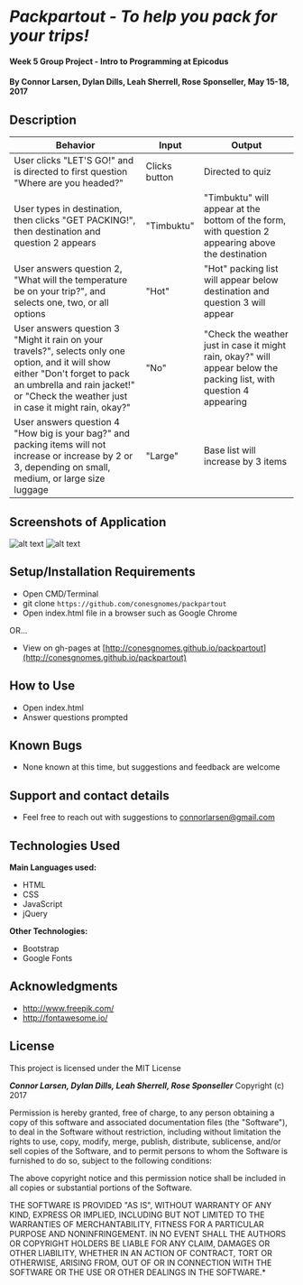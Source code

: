 # _Packpartout - To help you pack for your trips!_

#### Week 5 Group Project - Intro to Programming at Epicodus

#### By **Connor Larsen, Dylan Dills, Leah Sherrell, Rose Sponseller, May 15-18, 2017**

## Description

 | Behavior                                                  |  Input | Output    |
 | --------------------------------------------------------- | ------ | --------- |
 | User clicks "LET'S GO!" and is directed to first question "Where are you headed?"    | Clicks button | Directed to quiz |
 | User types in destination, then clicks "GET PACKING!", then destination and question 2 appears| "Timbuktu" | "Timbuktu" will appear at the bottom of the form, with question 2 appearing above the destination |
 | User answers question 2, "What will the temperature be on your trip?", and selects one, two, or all options | "Hot"  | "Hot" packing list will appear below destination and question 3 will appear |
 | User answers question 3 "Might it rain on your travels?", selects only one option, and it will show either "Don't forget to pack an umbrella and rain jacket!" or "Check the weather just in case it might rain, okay?" | "No" | "Check the weather just in case it might rain, okay?" will appear below the packing list, with question 4 appearing  |
  | User answers question 4 "How big is your bag?" and packing items will not increase or increase by 2 or 3, depending on small, medium, or large size luggage | "Large" | Base list will increase by 3 items |

## Screenshots of Application

![alt text](https://github.com/conesgnomes/packpartout/blob/master/img/landing-page.png?raw=true)
![alt text](https://github.com/conesgnomes/packpartout/blob/master/img/quiz-page.png?raw=true)

## Setup/Installation Requirements

* Open CMD/Terminal
* git clone `https://github.com/conesgnomes/packpartout`
* Open index.html file in a browser such as Google Chrome

OR...

* View on gh-pages at [http://conesgnomes.github.io/packpartout](http://conesgnomes.github.io/packpartout)

## How to Use

* Open index.html
* Answer questions prompted

## Known Bugs

* None known at this time, but suggestions and feedback are welcome

## Support and contact details

* Feel free to reach out with suggestions to connorlarsen@gmail.com

## Technologies Used

**Main Languages used:**

* HTML
* CSS
* JavaScript
* jQuery

**Other Technologies:**

* Bootstrap
* Google Fonts

## Acknowledgments

* http://www.freepik.com/
* http://fontawesome.io/

## License

This project is licensed under the MIT License

**_Connor Larsen, Dylan Dills, Leah Sherrell, Rose Sponseller_** Copyright (c) 2017

Permission is hereby granted, free of charge, to any person obtaining a copy of this software and associated documentation files (the "Software"), to deal in the Software without restriction, including without limitation the rights to use, copy, modify, merge, publish, distribute, sublicense, and/or sell copies of the Software, and to permit persons to whom the Software is furnished to do so, subject to the following conditions:

The above copyright notice and this permission notice shall be included in all copies or substantial portions of the Software.

THE SOFTWARE IS PROVIDED "AS IS", WITHOUT WARRANTY OF ANY KIND, EXPRESS OR IMPLIED, INCLUDING BUT NOT LIMITED TO THE WARRANTIES OF MERCHANTABILITY, FITNESS FOR A PARTICULAR PURPOSE AND NONINFRINGEMENT. IN NO EVENT SHALL THE AUTHORS OR COPYRIGHT HOLDERS BE LIABLE FOR ANY CLAIM, DAMAGES OR OTHER LIABILITY, WHETHER IN AN ACTION OF CONTRACT, TORT OR OTHERWISE, ARISING FROM, OUT OF OR IN CONNECTION WITH THE SOFTWARE OR THE USE OR OTHER DEALINGS IN THE SOFTWARE.*
